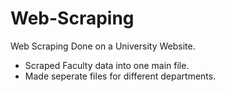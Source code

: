 # Web-Scraping
Web Scraping Done on a University Website.

- Scraped Faculty data into one main file.
- Made seperate files for different departments.
